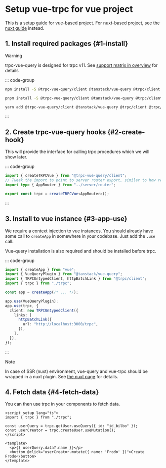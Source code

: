 # Setup vue-trpc for vue project

This is a setup guide for vue-based project. For nuxt-based project, see [the nuxt
guide](./nuxt) instead.

## 1. Install required packages {#1-install}

> [!WARNING]  
> trpc-vue-query is designed for trpc v11. See [support matrix in overview](./index#support-matrix)
> for details

::: code-group

```bash [npm]
npm install -S @trpc-vue-query/client @tanstack/vue-query @trpc/client @trpc/server
```

```bash [pnpm]
pnpm install -S @trpc-vue-query/client @tanstack/vue-query @trpc/client @trpc/server
```

```bash [yarn]
yarn add @trpc-vue-query/client @tanstack/vue-query @trpc/client @trpc/server
```

:::

## 2. Create trpc-vue-query hooks {#2-create-hook}

This will provide the interface for calling trpc procedures which we will show later.

::: code-group

```ts [src/trpc.ts]
import { createTRPCVue } from "@trpc-vue-query/client";
// Tweak the import to point to server router export, similar to how react integration works
import type { AppRouter } from "../server/router";

export const trpc = createTRPCVue<AppRouter>();
```

:::

## 3. Install to vue instance {#3-app-use}

We require a context injection to vue instances. You should already have some call to
`createApp` in somewhere in your codebase. Just add the `.use` call.

Vue-query installation is also required and should be installed before trpc.

::: code-group

```ts [src/main.ts]
import { createApp } from "vue";
import { VueQueryPlugin } from "@tanstack/vue-query";
import { TRPCUntypedClient, httpBatchLink } from "@trpc/client";
import { trpc } from "./trpc";

const app = createApp(/* ... */);

app.use(VueQueryPlugin);
app.use(trpc, {
  client: new TRPCUntypedClient({
    links: [
      httpBatchLink({
        url: "http://localhost:3000/trpc",
      }),
    ],
  }),
});
```

:::

> [!NOTE]
> In case of SSR (nuxt) environment, vue-query and vue-trpc should be wrapped in a nuxt
> plugin. See [the nuxt page](./nuxt) for details.

## 4. Fetch data {#4-fetch-data}

You can then use trpc in your components to fetch data.

```vue [src/App.vue]
<script setup lang="ts">
import { trpc } from "./trpc";

const userQuery = trpc.getUser.useQuery({ id: "id_bilbo" });
const userCreator = trpc.createUser.useMutation();
</script>

<template>
  <p>{{ userQuery.data?.name }}</p>
  <button @click="userCreator.mutate({ name: 'Frodo' })">Create Frodo</button>
</template>
```
